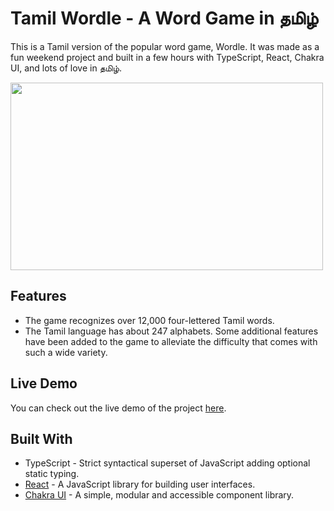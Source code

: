 # Tamil Wordle - A Word Game in தமிழ்

This is a Tamil version of the popular word game, Wordle. It was made as a fun weekend project and built in a few hours with TypeScript, React, Chakra UI, and lots of love in தமிழ். 

<img src="https://media.licdn.com/dms/image/C5622AQHUmk4lEdRkfw/feedshare-shrink_1280/0/1645345484315?e=1688601600&v=beta&t=6k2jGlEQsCzY4PeAzgoiNWHGi2mYSl8iU-258DtM_u8" width="500" height="300" />

## Features
- The game recognizes over 12,000 four-lettered Tamil words.
- The Tamil language has about 247 alphabets. Some additional features have been added to the game to alleviate the difficulty that comes with such a wide variety.

## Live Demo
You can check out the live demo of the project [here](https://wordle.sibi.me).

## Built With
- TypeScript - Strict syntactical superset of JavaScript adding optional static typing.
- [React](https://reactjs.org/) - A JavaScript library for building user interfaces.
- [Chakra UI](https://chakra-ui.com/) - A simple, modular and accessible component library.
